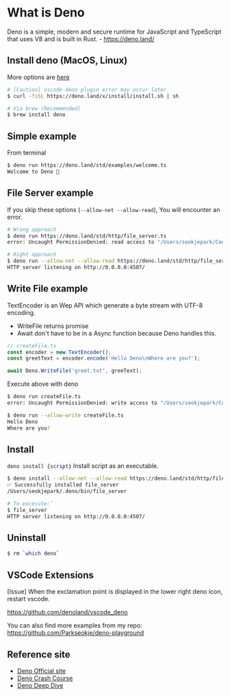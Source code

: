 # What is Deno

Deno is a simple, modern and secure runtime for JavaScript and TypeScript that uses V8 and is built in Rust. - https://deno.land/

## Install deno (MacOS, Linux)

More options are [here](https://deno.land/)

```bash
# [Caution] vscode deno plugin error may occur later
$ curl -fsSL https://deno.land/x/install/install.sh | sh

# Via brew (Recommended)
$ brew install deno
```

## Simple example

From terminal

```bash
$ deno run https://deno.land/std/examples/welcome.ts
Welcome to Deno 🦕
```

## File Server example

If you skip these options (`--allow-net --allow-read`), You will encounter an error.

```bash
# Wrong approach
$ deno run https://deno.land/std/http/file_server.ts
error: Uncaught PermissionDenied: read access to "/Users/seokjepark/Code/TIL", run again with the --allow-read flag

# Right approach
$ deno run --allow-net --allow-read https://deno.land/std/http/file_server.ts
HTTP server listening on http://0.0.0.0:4507/
```

## Write File example

TextEncoder is an Wep API which generate a byte stream with UTF-8 encoding.
- WriteFile returns promise
- Await don't have to be in a Async function because Deno handles this.

```typescript
// createFile.ts
const encoder = new TextEncoder();
const greetText = encoder.encode('Hello Deno\nWhere are you?');

await Deno.WriteFile('greet.txt', greeText);
```

Execute above with deno
```bash
$ deno run createFile.ts
error: Uncaught PermissionDenied: write access to "/Users/seokjepark/Code/deno-pg/greet.txt", run again with the --allow-write flag

$ deno run --allow-write createFile.ts
Hello Deno
Where are you?
```

## Install

`deno install {script}` Install script as an executable.

```bash
$ deno install --allow-net --allow-read https://deno.land/std/http/file_server.ts
✅ Successfully installed file_server
/Users/seokjepark/.deno/bin/file_server

# To excecute:˜
$ file_server
HTTP server listening on http://0.0.0.0:4507/
```

## Uninstall

```bash
$ rm `which deno`
```

## VSCode Extensions

[Issue] When the exclamation point is displayed in the lower right deno icon, restart vscode.

https://github.com/denoland/vscode_deno


You can also find more examples from my repo:
https://github.com/Parkseokje/deno-playground

## Reference site

- [Deno Official site](https://deno.land/)
- [Deno Crash Course](https://morioh.com/p/05cffb094fa3?fbclid=IwAR2PMP66qOT4NfAPSzG-3YS7IRoQ4kulguBZ-nh4YasMAkmZMxHx-cfuYxw)
- [Deno Deep Dive](https://velog.io/@rjs1197/deno-A-secure-runtime-for-JavaScript-and-TypeScript-%EB%A5%BC-%EC%82%B4%ED%8E%B4%EB%B3%B4%EC%9E%902019)
